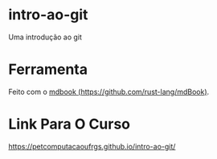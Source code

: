 # intro-ao-git
Uma introdução ao git

# Ferramenta

Feito com o [mdbook (https://github.com/rust-lang/mdBook)](https://github.com/rust-lang/mdBook).

# Link Para O Curso

https://petcomputacaoufrgs.github.io/intro-ao-git/
